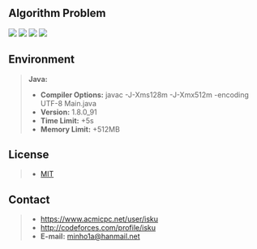 ## Algorithm Problem
[![](https://d2gd6pc034wcta.cloudfront.net/images/logo.png)](https://www.acmicpc.net)
[![](http://st.codeforces.com/s/37194/images/codeforces-logo-with-telegram.png)](https://icpc.baylor.edu)
[![](https://icpc.baylor.edu/img/icpc_gr.png)](http://codeforces.com)
[![](https://code.google.com/codejam/contest/static/logo_image1.gif)](https://code.google.com/codejam)


## Environment
> **Java:**
> - **Compiler Options:**  javac -J-Xms128m -J-Xmx512m -encoding UTF-8 Main.java
> - **Version:**  1.8.0_91
> - **Time Limit:**  +5s
> - **Memory Limit:**  +512MB


## License
> - [MIT](LICENSE)


## Contact
> - https://www.acmicpc.net/user/isku
> - http://codeforces.com/profile/isku
> - **E-mail:** minho1a@hanmail.net
